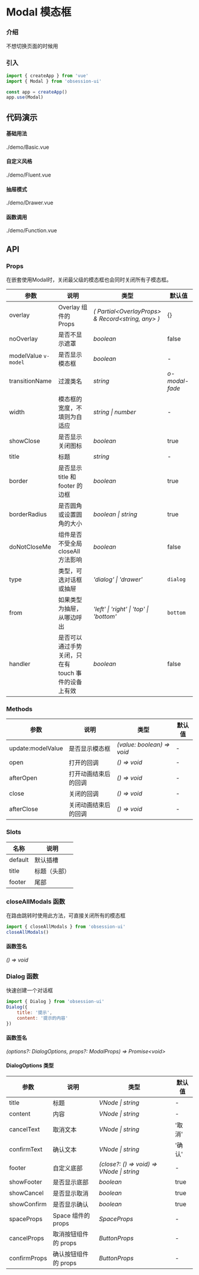 # Modal 模态框

### 介绍

不想切换页面的时候用

### 引入

```js
import { createApp } from 'vue'
import { Modal } from 'obsession-ui'

const app = createApp()
app.use(Modal)
```

## 代码演示

#### 基础用法

<demo-code transform>./demo/Basic.vue</demo-code>

#### 自定义风格

<demo-code transform>./demo/Fluent.vue</demo-code>

#### 抽屉模式

<demo-code transform>./demo/Drawer.vue</demo-code>

#### 函数调用

<demo-code transform>./demo/Function.vue</demo-code>

## API

### Props

在嵌套使用Modal时，关闭最父级的模态框也会同时关闭所有子模态框。

| 参数      | 说明           | 类型                                                                | 默认值 |
| --------- | -------------- | ------------------------------------------------------------------- | ------ |
| overlay      | Overlay 组件的 Props       | _( Partial\<OverlayProps\> & Record\<string, any\> )_          | {}     |
| noOverlay | 是否不显示遮罩 | _boolean_ | false |
| modelValue `v-model`     | 是否显示模态框   | _boolean_           | -      |
| transitionName   | 过渡类名 | _string_ | _o-modal-fade_      |
| width  | 模态框的宽度，不填则为自适应       | _string \| number_                                                           | -  |
| showClose      | 是否显示关闭图标       | _boolean_                                                           | true   |
| title | 标题     | _string_                                                    | -     |
| border | 是否显示 title 和 footer 的边框       | _boolean_                                                    | true     |
| borderRadius | 是否圆角或设置圆角的大小 | _boolean \| string_ | true |
| doNotCloseMe | 组件是否不受全局 closeAll 方法影响 | _boolean_ | false |
| type | 类型，可选对话框或抽屉 | _'dialog' \| 'drawer'_ | `dialog` |
| from | 如果类型为抽屉，从哪边呼出 | _'left' \| 'right' \| 'top' \| 'bottom'_ | `bottom` |
| handler | 是否可以通过手势关闭，只在有 touch 事件的设备上有效 | _boolean_ | false | 

### Methods

| 参数      | 说明           | 类型                                                                | 默认值 |
| --------- | -------------- | ------------------------------------------------------------------- | ------ |
| update:modelValue     | 是否显示模态框   | _(value: boolean) => void_           | -      |
| open     | 打开的回调   | _() => void_           | -      |
| afterOpen     | 打开动画结束后的回调   | _() => void_           | -      |
| close     | 关闭的回调   | _() => void_           | -      |
| afterClose     | 关闭动画结束后的回调   | _() => void_           | -      |

### Slots

| 名称    | 说明     |
| ------- | -------- |
| default | 默认插槽 |
| title | 标题（头部） |
| footer | 尾部 |

### closeAllModals 函数

在路由跳转时使用此方法，可直接关闭所有的模态框

```js
import { closeAllModals } from 'obsession-ui'
closeAllModals()
```

#### 函数签名
_() => void_

### Dialog 函数

快速创建一个对话框

```js
import { Dialog } from 'obsession-ui'
Dialog({
    title: '提示',
    content: '提示的内容'
})
```

#### 函数签名
_(options?: DialogOptions, props?: ModalProps) => Promise\<void\>_

#### DialogOptions 类型

| 参数      | 说明           | 类型                                                                | 默认值 |
| --------- | -------------- | ------------------------------------------------------------------- | ------ |
| title      | 标题       | _VNode \| string_          | -     |
| content     | 内容   | _VNode \| string_           | -      |
| cancelText   | 取消文本 | _VNode \| string_      | '取消' |
| confirmText  | 确认文本       | _VNode \| string_                                                           | '确认'  |
| footer | 自定义底部 |  _(close?: () =\> void) =\> VNode \| string_ | - |
| showFooter      | 是否显示底部       | _boolean_                                                           | true   |
| showCancel      | 是否显示取消       | _boolean_                                                           | true   |
| showConfirm      | 是否显示确认       | _boolean_                                                           | true   |
| spaceProps | Space 组件的 props     | _SpaceProps_                                                    | -     |
| cancelProps | 取消按钮组件的 props     | _ButtonProps_                                                    | -     |
| confirmProps | 确认按钮组件的 props     | _ButtonProps_                                                    | -     |
